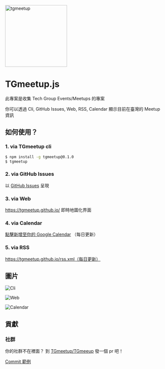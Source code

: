 <img alt="tgmeetup" src="https://raw.githubusercontent.com/TGmeetup/tgmeetup.js/master/src/logo.png" width="200">

# TGmeetup.js

此專案是收集 Tech Group Events/Meetups 的專案

你可以透過 Cli, GitHub Issues, Web, RSS, Calendar 顯示目前在臺灣的 Meetup 資訊

## 如何使用？

### 1. via TGmeetup cli

```sh
$ npm install -g tgmeetup@0.1.0
$ tgmeetup
```

### 2. via GitHub Issues

以 [GitHub Issues](https://github.com/TGmeetup/tgmeetup.js/issues?q=is%3Aissue+is%3Aopen+label%3AEvent) 呈現


### 3. via Web

https://tgmeetup.github.io/
即時地圖化界面

### 4. via Calendar

[點擊新增至你的 Google Calendar](https://calendar.google.com/calendar?cid=dGdtZWV0dXA3QGdtYWlsLmNvbQ) （每日更新）

### 5. via RSS

https://tgmeetup.github.io/rss.xml（每日更新）

## 圖片

![Cli](https://raw.githubusercontent.com/TGmeetup/tgmeetup.js/master/.github/img/cli.png)

![Web](https://raw.githubusercontent.com/TGmeetup/tgmeetup.js/master/.github/img/web.png)

![Calendar](https://raw.githubusercontent.com/TGmeetup/tgmeetup.js/master/.github/img/calendar.png)

## 貢獻

### 社群
你的社群不在裡面？ 到 [TGmeetup/TGmeeup](https://github.com/TGmeetup/TGmeetup) 發一個 pr 吧！

[Commit 範例](https://github.com/TGmeetup/TGmeetup/commit/8d2d5acc31bf18028871e2711dce9853049847e6)
